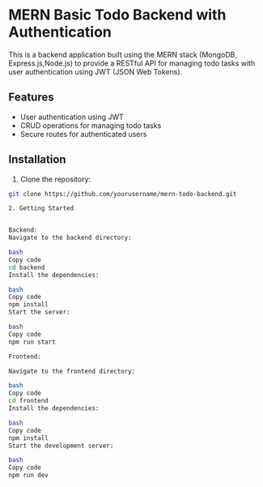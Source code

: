 # MERN Basic Todo Backend with Authentication

This is a backend application built using the MERN stack (MongoDB, Express.js,Node.js) to provide a RESTful API for managing todo tasks with user authentication using JWT (JSON Web Tokens).

## Features

- User authentication using JWT
- CRUD operations for managing todo tasks
- Secure routes for authenticated users


## Installation

1. Clone the repository:

```bash
git clone https://github.com/yourusername/mern-todo-backend.git

2. Getting Started


Backend:
Navigate to the backend directory:

bash
Copy code
cd backend
Install the dependencies:

bash
Copy code
npm install
Start the server:

bash
Copy code
npm run start

Frontend:

Navigate to the frontend directory:

bash
Copy code
cd frontend
Install the dependencies:

bash
Copy code
npm install
Start the development server:

bash
Copy code
npm run dev
